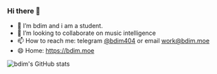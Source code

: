 ### Hi there 👋
- 🔭 I’m bdim and i am a student.
- 👯 I’m looking to collaborate on music intelligence
- 📫 How to reach me: telegram [@bdim404](https://t.me/bdim404) or email work@bdim.moe
- 😄 Home: https://bdim.moe


![bdim's GitHub stats](https://github-readme-stats.vercel.app/api?username=bdim404)

